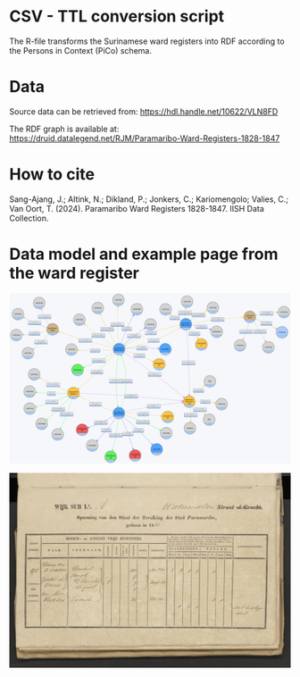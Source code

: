 # CSV - TTL conversion script
The R-file transforms the Surinamese ward registers into RDF according to the Persons in Context (PiCo) schema. 

# Data
Source data can be retrieved from: https://hdl.handle.net/10622/VLN8FD

The RDF graph is available at: https://druid.datalegend.net/RJM/Paramaribo-Ward-Registers-1828-1847

# How to cite
Sang-Ajang, J.; Altink, N.; Dikland, P.; Jonkers, C.; Kariomengolo; Valies, C.; Van Oort, T. (2024). Paramaribo Ward Registers 1828-1847. IISH Data Collection. 

# Data model and example page from the ward register
![alt text](Images/Schema.png)

![alt text](Images/Example-NL-HaNA_1.05.08.01_652_0233.jpg)
